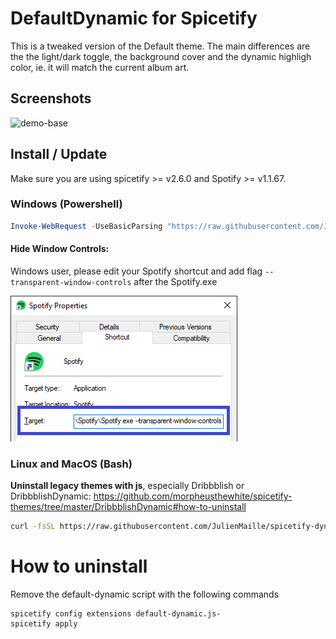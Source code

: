 # DefaultDynamic for Spicetify
This is a tweaked version of the Default theme.
The main differences are the the light/dark toggle, the background cover and the dynamic highligh color, ie. it will match the current album art.

## Screenshots
![demo-base](./Dark.gif)

## Install / Update
Make sure you are using spicetify >= v2.6.0 and Spotify >= v1.1.67.

### Windows (Powershell)
```powershell
Invoke-WebRequest -UseBasicParsing "https://raw.githubusercontent.com/JulienMaille/spicetify-dynamic-theme/master/install.ps1" | Invoke-Expression
```
#### Hide Window Controls:
Windows user, please edit your Spotify shortcut and add flag `--transparent-window-controls` after the Spotify.exe

![hide-controls](./windows-shortcut-instruction.png)

### Linux and MacOS (Bash)
**Uninstall legacy themes with js**, especially Dribbblish or DribbblishDynamic: https://github.com/morpheusthewhite/spicetify-themes/tree/master/DribbblishDynamic#how-to-uninstall

```bash
curl -fsSL https://raw.githubusercontent.com/JulienMaille/spicetify-dynamic-theme/master/install.sh | sh
```

# How to uninstall 
Remove the default-dynamic script with the following commands 

```
spicetify config extensions default-dynamic.js-
spicetify apply
```
